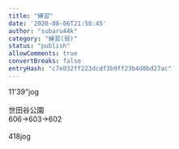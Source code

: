 ```yaml
---
title: "練習"
date: '2020-08-06T21:50:45'
author: "subaru44k"
category: "練習(弱)"
status: "publish"
allowComments: true
convertBreaks: false
entryHash: "c7e032ff223dcdf3b9ff23b4d8bd27ac"
---
```

11'39"jog<br>
<br>
世田谷公園<br>
606→603→602<br>
<br>
418jog
